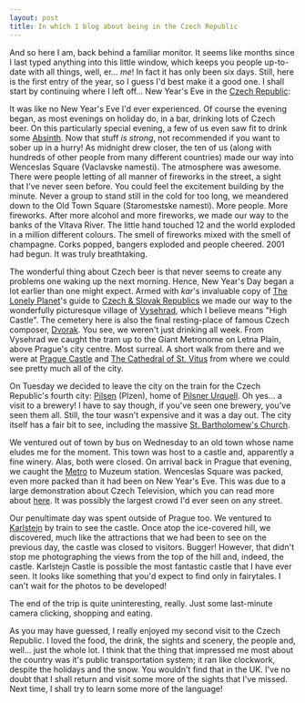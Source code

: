 ```yaml
---
layout: post
title: In which I blog about being in the Czech Republic
---
```



And so here I am, back behind a familiar monitor. It seems like months since I
last typed anything into this little window, which keeps you people up-to-date
with all things, well, er... <i>me</i>! In fact it has only been six days.
Still, here is the first entry of the year, so I guess I'd best make it a good
one. I shall start by continuing where I left off... New Year's Eve in the <a
href="https://www.czech.cz/">Czech Republic</a>:

It was like no New Year's Eve I'd ever experienced. Of course the evening began,
as most evenings on holiday do, in a bar, drinking lots of Czech beer. On this
particularly special evening, a few of us even saw fit to drink some <a
href="https://www.absinth.com/links/hill.html">Absinth</a>. Now that stuff <em>is
strong</em>, not recommended if you want to sober up in a hurry! As midnight
drew closer, the ten of us (along with hundreds of other people from many
different countries) made our way into Wenceslas Square (Vaclavske namesti). The
atmosphere was awesome. There were people letting of all manner of fireworks in
the street, a sight that I've never seen before. You could feel the excitement
building by the minute. Never a group to stand still in the cold for too long,
we meandered down to the Old Town Square (Staromestske namesti). More people.
More fireworks. After more alcohol and more fireworks, we made our way to the
banks of the Vltava River. The little hand touched 12 and the world exploded in
a million different colours. The smell of fireworks mixed with the smell of
champagne. Corks popped, bangers exploded and people cheered. 2001 had begun. It
was truly breathtaking.

The wonderful thing about Czech beer is that never seems to create any problems
one waking up the next morning. Hence, New Year's Day began a lot earlier than
one might expect. Armed with <i>kar</i>'s invaluable copy of <a
href="https://www.lonelyplanet.com/">The Lonely Planet</a>'s guide to <a
href="https://www.lonelyplanet.com/prop/eurgd2.htm#cze">Czech & Slovak
Republics</a> we made our way to the wonderfully picturesque village of <a
href="https://www.praha-vysehrad.cz/endefaultvys.asp">Vysehrad</a>, which I
believe means &quot;High Castle&quot;. The cemetery here is also the final
resting-place of famous Czech composer, <a
href="https://www.radio.cz/hrbitov/dvoreng.html">Dvorak</a>. You see, we weren't
just drinking all week. From Vysehrad we caught the tram up to the Giant
Metronome on Letna Plain, above Prague's city centre. Most surreal. A short walk
from there and we were at <a href="https://www.hrad.cz/index_uk.html">Prague
Castle</a> and <a href="https://www.hrad.cz/castle/svvitfr_uk.html">The Cathedral
of St. Vitus</a> from where we could see pretty much all of the city.

On Tuesday we decided to leave the city on the train for the Czech Republic's
fourth city: <a href="https://www.zcu.cz/plzen/">Pilsen</a> (Plzen), home of <a
href="https://www.pilsner-urquell.com/">Pilsner Urquell</a>. Oh yes... a visit to
a brewery! I have to say though, if you've seen one brewery, you've seen them
all. Still, the tour wasn't expensive and it was a day out. The city itself has
a fair bit to see, including the massive <a
href="https://www.zcu.cz/plzen/landm/barth-chr.html">St. Bartholomew's
Church</a>.

We ventured out of town by bus on Wednesday to an old town whose name eludes me
for the moment. This town was host to a castle and, apparently a fine winery.
Alas, both were closed. On arrival back in Prague that evening, we caught the <a
href="https://www.dp-praha.cz/PICS/mapmetro.jpg">Metro</a> to Muzeum station.
Wenceslas Square was packed, even more packed than it had been on New Year's
Eve. This was due to a large demonstration about Czech Television, which you can
read more about <a
href="https://news.bbc.co.uk/hi/english/world/europe/newsid_1098000/1098192.stm">here</a>.
It was possibly the largest crowd I'd ever seen on any street.

Our penultimate day was spent outside of Prague too. We ventured to <a
href="https://fmv.vse.cz/cz/castles/karlstej.htm">Karlstejn</a> by train to see
the castle. Once atop the ice-covered hill, we discovered, much like the
attractions that we had been to see on the previous day, the castle was closed
to visitors. Bugger! However, that didn't stop me photographing the views from
the top of the hill and, indeed, the castle. Karlstejn Castle is possible the
most fantastic castle that I have ever seen. It looks like something that you'd
expect to find only in fairytales. I can't wait for the photos to be developed!

The end of the trip is quite uninteresting, really. Just some last-minute camera
clicking, shopping and eating. 

As you may have guessed, I really enjoyed my second visit to the Czech Republic.
I loved the food, the drink, the sights and scenery, the people and, well...
just the whole lot. I think that the thing that impressed me most about the
country was it's public transportation system; it ran like clockwork, despite
the holidays and the snow. You wouldn't find that in the UK. I've no doubt that
I shall return and visit some more of the sights that I've missed. Next time, I
shall try to learn some more of the language!

